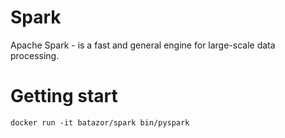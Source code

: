 # Spark
Apache Spark - is a fast and general engine for large-scale data processing.

# Getting start

`docker run -it batazor/spark bin/pyspark`
